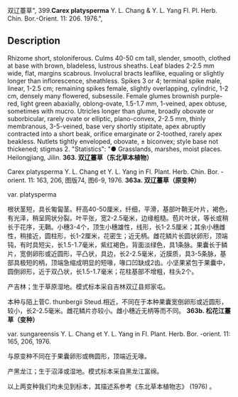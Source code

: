 双辽薹草",
399.**Carex platysperma** Y. L. Chang & Y. L. Yang Fl. Pl. Herb. Chin. Bor.-Orient. 11: 206. 1976.",

## Description
Rhizome short, stoloniferous. Culms 40-50 cm tall, slender, smooth, clothed at base with brown, bladeless, lustrous sheaths. Leaf blades 2-2.5 mm wide, flat, margins scabrous. Involucral bracts leaflike, equaling or slightly longer than inflorescence, sheathless. Spikes 3 or 4; terminal spike male, linear, 1-2.5 cm; remaining spikes female, slightly overlapping, cylindric, 1-2 cm, densely many flowered, subsessile. Female glumes brownish purple-red, light green abaxially, oblong-ovate, 1.5-1.7 mm, 1-veined, apex obtuse, sometimes with mucro. Utricles longer than glume, broadly obovate or suborbicular, rarely ovate or elliptic, plano-convex, 2-2.5 mm, thinly membranous, 3-5-veined, base very shortly stipitate, apex abruptly contracted into a short beak, orifice emarginate or 2-toothed, rarely apex beakless. Nutlets tightly enveloped, obovate, ± biconvex; style base not thickened; stigmas 2.
  "Statistics": "● Grasslands, marshes, moist places. Heilongjiang, Jilin.
**363. 双辽薹草（东北草本植物）**

Carex platysperma Y. L. Chang et Y. L. Yang in Fl. Plant. Herb. Chin. Bor. -orient. 11: 163, 206, 图版74, 图6-9, 1976.
**363a. 双辽薹草（原变种）**

var. platysperma

根状茎短，具长匍匐茎。秆高40-50厘米，纤细，平滑，基部叶鞘无叶片，褐色，有光泽，稍呈网状分裂。叶平张，宽2-2.5毫米，边缘粗糙。苞片叶状，等长或稍长于花序，无鞘。小穗3-4个，顶生小穗雄性，线形，长1-2.5厘米；其余小穗雌性，稍接近，圆柱形，长1-2厘米，花密生；近无柄。雌花鳞片长圆状卵形，顶端钝，有时具短尖，长1.5-1.7毫米，紫红褐色，背面淡绿色，具1条脉。果囊长于鳞片，宽倒卵形或近圆形，平凸状，具边，长2-2.5毫米，近膜质，具3-5条脉，基部具极短的柄，顶端急缩成明显的短喙，喙口凹缺成2齿。小坚果紧包于果囊中，圆倒卵形，近于双凸状，长1.5-1.7毫米；花柱基部不增粗，柱头2个。

产吉林；生于草原湿地。模式标本采自吉林双辽县郑家屯。

本种与陌上菅C. thunbergii Steud.相近，不同在于本种果囊宽倒卵形或近圆形，较小，长2-2.5毫米。雌花鳞片亦较小。雌小穗近无柄等而不同。
**363b. 松花江薹草（变种）**

var. sungareensis Y. L. Chang et Y. L. Yang in Fl. Plant. Herb. Bor. -orient. 11: 165, 206, 1976.

与原变种不同在于果囊卵形或椭圆形，顶端近无喙。

产黑龙江；生于沼泽或湿地。模式标本采自黑龙江富绵。

以上两变种我们均未见到标本，其描述系参考《东北草本植物志》 (1976) 。
